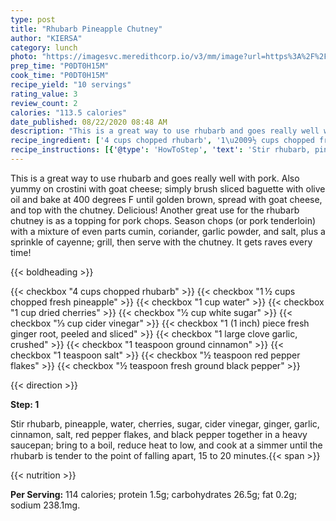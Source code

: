 ```yaml
---
type: post
title: "Rhubarb Pineapple Chutney"
author: "KIERSA"
category: lunch
photo: "https://imagesvc.meredithcorp.io/v3/mm/image?url=https%3A%2F%2Fimages.media-allrecipes.com%2Fuserphotos%2F1042188.jpg"
prep_time: "P0DT0H15M"
cook_time: "P0DT0H15M"
recipe_yield: "10 servings"
rating_value: 3
review_count: 2
calories: "113.5 calories"
date_published: 08/22/2020 08:48 AM
description: "This is a great way to use rhubarb and goes really well with pork. Also yummy on crostini with goat cheese; simply brush sliced baguette with olive oil and bake at 400 degrees F until golden brown, spread with goat cheese, and top with the chutney. Delicious! Another great use for the rhubarb chutney is as a topping for pork chops. Season chops (or pork tenderloin) with a mixture of even parts cumin, coriander, garlic powder, and salt, plus a sprinkle of cayenne; grill, then serve with the chutney. It gets raves every time!"
recipe_ingredient: ['4 cups chopped rhubarb', '1\u2009½ cups chopped fresh pineapple', '1 cup water', '1 cup  dried cherries', '½ cup white sugar', '⅓ cup cider vinegar', '1 (1 inch) piece fresh ginger root, peeled and sliced', '1 large clove garlic, crushed', '1 teaspoon ground cinnamon', '1 teaspoon salt', '½ teaspoon red pepper flakes', '½ teaspoon fresh ground black pepper ']
recipe_instructions: [{'@type': 'HowToStep', 'text': 'Stir rhubarb, pineapple, water, cherries, sugar, cider vinegar, ginger, garlic, cinnamon, salt, red pepper flakes, and black pepper together in a heavy saucepan; bring to a boil, reduce heat to low, and cook at a simmer until the rhubarb is tender to the point of falling apart, 15 to 20 minutes.\n'}]
---
```


This is a great way to use rhubarb and goes really well with pork. Also yummy on crostini with goat cheese; simply brush sliced baguette with olive oil and bake at 400 degrees F until golden brown, spread with goat cheese, and top with the chutney. Delicious! Another great use for the rhubarb chutney is as a topping for pork chops. Season chops (or pork tenderloin) with a mixture of even parts cumin, coriander, garlic powder, and salt, plus a sprinkle of cayenne; grill, then serve with the chutney. It gets raves every time! 

{{< boldheading >}}

{{< checkbox "4 cups chopped rhubarb" >}}
{{< checkbox "1 ½ cups chopped fresh pineapple" >}}
{{< checkbox "1 cup water" >}}
{{< checkbox "1 cup  dried cherries" >}}
{{< checkbox "½ cup white sugar" >}}
{{< checkbox "⅓ cup cider vinegar" >}}
{{< checkbox "1 (1 inch) piece fresh ginger root, peeled and sliced" >}}
{{< checkbox "1 large clove garlic, crushed" >}}
{{< checkbox "1 teaspoon ground cinnamon" >}}
{{< checkbox "1 teaspoon salt" >}}
{{< checkbox "½ teaspoon red pepper flakes" >}}
{{< checkbox "½ teaspoon fresh ground black pepper" >}}


{{< direction >}}

**Step: 1**

Stir rhubarb, pineapple, water, cherries, sugar, cider vinegar, ginger, garlic, cinnamon, salt, red pepper flakes, and black pepper together in a heavy saucepan; bring to a boil, reduce heat to low, and cook at a simmer until the rhubarb is tender to the point of falling apart, 15 to 20 minutes.{{< span >}}

{{< nutrition >}}

**Per Serving:** 114 calories; protein 1.5g; carbohydrates 26.5g; fat 0.2g; sodium 238.1mg.